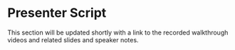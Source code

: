# Presenter Script

This section will be updated shortly with a link to the recorded walkthrough videos and related slides and speaker notes. 